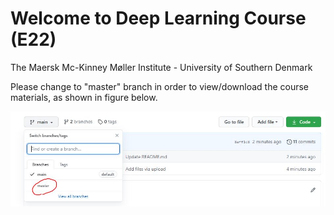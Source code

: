 # Welcome to Deep Learning Course (E22)

The Maersk Mc-Kinney Møller Institute - University of Southern Denmark  

Please change to "master" branch in order to view/download the course materials, as shown in figure below.

![](main-screenshot.jfif)
